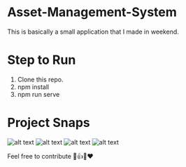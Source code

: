 # Asset-Management-System
This is basically a small application that I made in weekend.

# Step to Run
1. Clone this repo.
2. npm install
3. npm run serve

# Project Snaps
![alt text](https://github.com/kavyanshpandey/Asset-Management-System/blob/master/asm1pic.png)
![alt text](https://github.com/kavyanshpandey/Asset-Management-System/blob/master/asmpic4.png)
![alt text](https://github.com/kavyanshpandey/Asset-Management-System/blob/master/asmpic2.png)
![alt text](https://github.com/kavyanshpandey/Asset-Management-System/blob/master/asmpic3.png)

Feel free to contribute 🚀👍😊❤️

